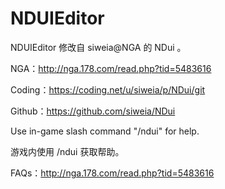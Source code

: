 # NDUIEditor

NDUIEditor 修改自 siweia@NGA 的 NDui 。

NGA：http://nga.178.com/read.php?tid=5483616

Coding：https://coding.net/u/siweia/p/NDui/git

Github：https://github.com/siweia/NDui

Use in-game slash command "/ndui" for help.

游戏内使用 /ndui 获取帮助。

FAQs：http://nga.178.com/read.php?tid=5483616